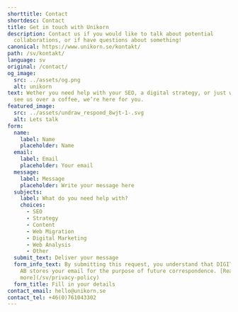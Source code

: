 ```yaml
---
shorttitle: Contact
shortdesc: Contact
title: Get in touch with Unikorn
description: Contact us if you would like to talk about potential
  collaborations, or if have questions about something!
canonical: https://www.unikorn.se/kontakt/
path: /sv/kontakt/
language: sv
original: /contact/
og_image:
  src: ../assets/og.png
  alt: unikorn
text: Wether you need help with your SEO, a digital strategy, or just want to
  see us over a coffee, we’re here for you.
featured_image:
  src: ../assets/undraw_respond_8wjt-1-.svg
  alt: Lets talk
form:
  name:
    label: Name
    placeholder: Name
  email:
    label: Email
    placeholder: Your email
  message:
    label: Message
    placeholder: Write your message here
  subjects:
    label: What do you need help with?
    choices:
      - SEO
      - Strategy
      - Content
      - Web Migration
      - Digital Marketing
      - Web Analysis
      - Other
  submit_text: Deliver your message
  form_info_text: By submitting this request, you understand that DIGITAL UNIKORN
    AB stores your email for the purpose of future correspondence. [Read
    more](/sv/privacy-policy)
  form_title: Fill in your details
contact_email: hello@unikorn.se
contact_tel: +46(0)761043302
---
```

